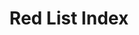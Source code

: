 ---
data_non_statistical: true
goal_meta_link: http://unstats.un.org/sdgs/files/metadata-compilation/Metadata-Goal-15.pdf
graph_title: Red List Index
graph_type: null
has_metadata: true
indicator: 15.5.1
indicator_definition: Definition The Red List Index is a multi-purpose indicator which
  measures the aggregate change in extinction risk across groups of species. It is
  based on the number of species in each category of extinction risk on The IUCN Red
  List of Threatened Species. This indicator is expressed as an index ranging from
  0 to 1. Concepts Threatened species are those listed on The IUCN Red List of Threatened
  Species in the categories Vulnerable, Endangered, or Critically Endangered (i.e.,
  species that are facing a high, very high, or extremely high risk of extinction
  in the wild in the medium-term future). Changes over time in the proportion of species
  threatened with extinction are largely driven by improvements in knowledge and changing
  taxonomy. The IUCN Red List Index (RLI) therefore accounts for such changes to yield
  a more informative indicator than the simple proportion of threatened species. It
  measures change in aggregate extinction risk across groups of species over time,
  resulting from genuine improvements or deteriorations in the status of individual
  species. It can be calculated for any representative set of species that have been
  assessed for The IUCN Red List of Threatened Species at least twice.
indicator_name: Red List Index
indicator_sort_order: 15-05-01
indicator_variable: null
layout: indicator
national_geographical_coverage: United States
permalink: /15-5-1/
published: true
rationale_interpretation: "The world's species are impacted by a number of threatening\
  \ processes, including habitat destruction and degradation, overexploitation, invasive\
  \ alien species, human disturbance, pollution and climate change. This indicator\
  \ can be used to assess overall changes in the extinction risk of groups of species\
  \ as a result of these threats and the extent to which threats are being mitigated.\
  \ \nThe IUCN RLI value ranges from 1 (all species are categorized as 'Least Concern')\
  \ to 0 (all species are categorized as 'Extinct'). An intermediate value indicates\
  \ how far the set of species has moved overall towards extinction. Thus, the IUCN\
  \ RLI allows comparisons between sets of species in both their overall level of\
  \ extinction risk (i.e., how threatened they are on average), and in the rate at\
  \ which this risk changes over time. A downward trend in the IUCN RLI over time\
  \ means that the expected rate of future species extinctions is worsening (i.e.,\
  \ the rate of biodiversity loss is increasing). An upward trend means that the expected\
  \ rate of species extinctions is abating (i.e., the rate of biodiversity loss is\
  \ decreasing), and a horizontal line means that the expected rate of species extinctions\
  \ is remaining the same, although in each of these cases it does not mean that biodiversity\
  \ loss has stopped. An upward IUCN RLI trend would indicate that the SDG Target\
  \ 15.5 of reducing the degradation of natural habitats and protecting threatened\
  \ species is on track towards halting the loss of biodiversity and thus preventing\
  \ the extinction of threatened species by 2020. An IUCN RLI value of 1 would indicate\
  \ that biodiversity loss has been halted. \nThe name \"Red List Index\" should not\
  \ be taken to imply that the indicator is produced as a composite indicator of a\
  \ number of disparate metrics, in the same way that, e.g., the Multidimensional\
  \ Poverty Index is compiled. Rather, the RLI is an indicator of trends in species'\
  \ extinction risk, as measured using the IUCN Red List Categories and Criteria,\
  \ and is compiled from data on changes over time in the Red List Category for each\
  \ species, excluding any changes driven by improved knowledge or revised taxonomy."
reporting_status: notstarted
sdg_goal: 15
source_active_1: true
source_notes_1: null
source_title_1: null
target: Take urgent and significant action to reduce the degradation of natural habitats,
  halt the loss of biodiversity, and, by 2020, protect and prevent the extinction
  of threatened species.
target_id: '15.5'
title: Red List Index
un_custodial_agency: 'IUCN  (Partnering Agencies: UNEP; CITES)'
un_designated_tier: '1'
variable_description: null
variable_notes: null
---